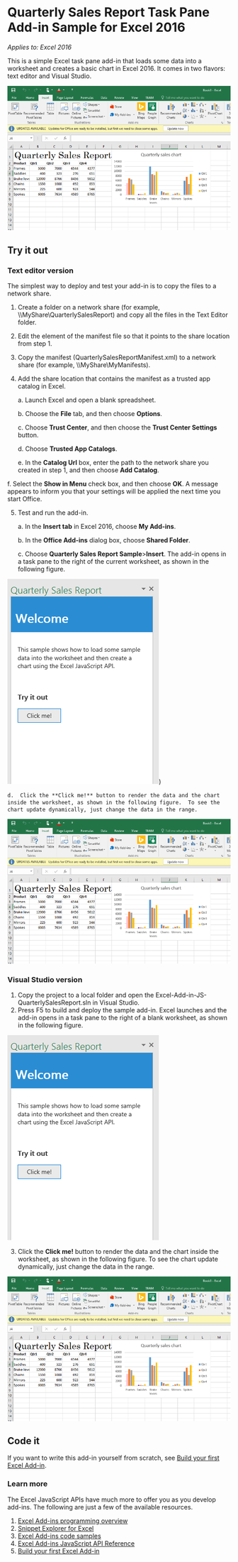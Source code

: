 # Quarterly Sales Report Task Pane Add-in Sample for Excel 2016

_Applies to: Excel 2016_

This is a simple Excel task pane add-in that loads some data into a worksheet and creates a basic chart in Excel 2016. It comes in two flavors: text editor and Visual Studio.

![Quarterly Sales Report Sample](images/QuarterlySalesReport_report.PNG)

## Try it out
### Text editor version

The simplest way to deploy and test your add-in is to copy the files to a network share.

1.  Create a folder on a network share (for example, \\\MyShare\QuarterlySalesReport) and copy all the files in the Text Editor folder. 
2.  Edit the <SourceLocation> element of the manifest file so that it points to the share location from step 1. 
3.  Copy the manifest (QuarterlySalesReportManifest.xml) to a network share (for example, \\\MyShare\MyManifests).
4.  Add the share location that contains the manifest as a trusted app catalog in Excel.

    a.  Launch Excel and open a blank spreadsheet.  
    
    b.  Choose the **File** tab, and then choose **Options**.
    
    c.  Choose **Trust Center**, and then choose the **Trust Center Settings** button.
    
    d.  Choose **Trusted App Catalogs**.
    
    e.  In the **Catalog Url** box, enter the path to the network share you created in step 1, and then choose **Add Catalog**.
    
   f.  Select the **Show in Menu** check box, and then choose **OK**. A message appears to inform you that your settings will be applied the next time you start Office. 
        
5.  Test and run the add-in. 

    a.  In the **Insert tab** in Excel 2016, choose **My Add-ins**. 
    
    b.  In the **Office Add-ins** dialog box, choose **Shared Folder**.
    
    c.  Choose **Quarterly Sales Report Sample**>**Insert**. The add-in opens in a task pane to the right of the current worksheet, as shown in the following figure. 
        
  ![Quarterly Sales Report Sample](images/QuarterlySalesReport_taskpane.PNG))

    d.  Click the **Click me!** button to render the data and the chart inside the worksheet, as shown in the following figure.  To see the chart update dynamically, just change the data in the range. 
        
  ![Quarterly Sales Report Sample](images/QuarterlySalesReport_report.PNG)

### Visual Studio version
1.  Copy the project to a local folder and open the Excel-Add-in-JS-QuarterlySalesReport.sln in Visual Studio.
2.  Press F5 to build and deploy the sample add-in. Excel launches and the add-in opens in a task pane to the right of a blank worksheet, as shown in the following figure. 
        
  ![Quarterly Sales Report Sample](images/QuarterlySalesReport_taskpane.PNG)

3. Click the **Click me!** button to render the data and the chart inside the worksheet, as shown in the following figure.  To see the chart update dynamically, just change the data in the range. 
        
  ![Quarterly Sales Report Sample](images/QuarterlySalesReport_report.PNG)
        
## Code it

If you want to write this add-in yourself from scratch, see [Build your first Excel Add-in](https://github.com/OfficeDev/office-js-docs/blob/master/excel/build-your-first-excel-add-in.md).


### Learn more

The Excel JavaScript APIs have much more to offer you as you develop add-ins. The following are just a few of the available resources. 

1.  [Excel Add-ins programming overview](https://github.com/OfficeDev/office-js-docs/blob/master/excel/excel-add-ins-programming-overview.md)
2.  [Snippet Explorer for Excel](http://officesnippetexplorer.azurewebsites.net/#/snippets/excel)
3.  [Excel Add-ins code samples](https://github.com/OfficeDev/office-js-docs/blob/master/excel/excel-add-ins-code-samples.md) 
4.  [Excel Add-ins JavaScript API Reference](https://github.com/OfficeDev/office-js-docs/blob/master/excel/excel-add-ins-javascript-reference.md)
5.  [Build your first Excel Add-in](https://github.com/OfficeDev/office-js-docs/blob/master/excel/build-your-first-excel-add-in.md)
